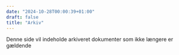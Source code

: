 ```yaml
---
date: "2024-10-28T00:00:39+01:00"
draft: false
title: "Arkiv"
---
```


Denne side vil indeholde arkiveret dokumenter som ikke længere er gældende
